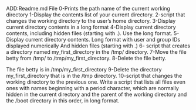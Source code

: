 ADD:Readme.md File
0-Prints the path name of the current working directory
1-Display the contents list of your current directory.
2-script that changes the working directory to the user’s home directory.
3-Display current directory contents in a long format
4-Display current directory contents, including hidden files (starting with .). Use the long format.
5-Display current directory contents.
Long format
with user and group IDs displayed numerically
And hidden files (starting with .)
6- script that creates a directory named my_first_directory in the /tmp/ directory.
7-Move the file betty from /tmp/ to /tmp/my_first_directory.
8-Delete the file betty.

The file betty is in /tmp/my_first_directory
9-Delete the directory my_first_directory that is in the /tmp directory.
10-script that changes the working directory to the previous one.
Write a script that lists all files even ones with names beginning with a period character, which are normally hidden in the current directory and the parent of the working directory and the /boot directory in this order, in long format.
